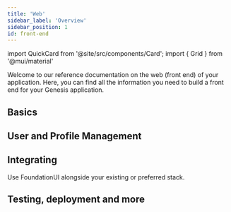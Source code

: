```yaml
---
title: 'Web'
sidebar_label: 'Overview'
sidebar_position: 1
id: front-end
---
```


import QuickCard from '@site/src/components/Card';
import { Grid } from '@mui/material'

Welcome to our reference documentation on the web (front end) of your application. Here, you can find all the information you need to build a front end for your Genesis application.

## Basics
<Grid container>
    <Grid item xs={12} md={6} sx={{padding: '1%'}}>
        <QuickCard heading="Basics" link="../web/basics/prerequisites/" text="We have a useful checklist of technologies you need to know about to become a front-end developer, along with links.">
        </QuickCard>
    </Grid>
    <Grid item xs={12} md={6} sx={{padding: '1%'}}>
        <QuickCard heading="Web Components" link="../web/web-components/overview/" text="Explore and examine in detail all the components you can use and extend to create vivid front ends for great usability.">
        </QuickCard>
    </Grid>
    <Grid item xs={12} md={6} sx={{padding: '1%'}}>
        <QuickCard heading="Design systems" link="../web/design-systems/introduction/" text="Use a design system to specify things like typography, colour and sizing. There is a great Preview page where you can actively change different settings and see the effect on screen - and change them immediately.">
        </QuickCard>
    </Grid>
</Grid>

## User and Profile Management

<Grid container>
    <Grid item xs={12} md={6} sx={{padding: '1%'}}>
        <QuickCard heading="User Management" link="../web/micro-front-ends/foundation-entity-management/#user-management" text="Examine the core components for managing users on the front end.">
        </QuickCard>
    </Grid>
    <Grid item xs={12} md={6} sx={{padding: '1%'}}>
        <QuickCard heading="Profile Management" link="../web/micro-front-ends/foundation-entity-management/#profile-management/" text="Manage profiles on the front end using grids and forms.">
        </QuickCard>
    </Grid>
</Grid>

## Integrating
Use FoundationUI alongside your existing or preferred stack.

<Grid container>
    <Grid item xs={12} md={12} sx={{padding: '1%'}}>
        <QuickCard heading="Integrating" link="../web/integrations/introduction/" text="Find details about how to integrate with Angular, React, Vue and Webpack.">
        </QuickCard>
    </Grid>
</Grid>

## Testing, deployment and more

<Grid container>
    <Grid item xs={12} md={6} sx={{padding: '1%'}}>
        <QuickCard heading="Testing" link="../web/testing/foundation-testing/" text="Find out about testing using UVU and Playwright. Check out or testing API.">
        </QuickCard>
    </Grid>
    <Grid item xs={12} md={6} sx={{padding: '1%'}}>
        <QuickCard heading="Deployment" link="../web/deploying/introduction/" text="Learn about the default web-server set-up, and manual and automated deployment options.">
        </QuickCard>
    </Grid>
    <Grid item xs={12} md={6} sx={{padding: '1%'}}>
        <QuickCard heading="Layout" link="../web/dynamic-layout/foundation-layout/" text="Registering elements, APIs and more">
        </QuickCard>
    </Grid>
</Grid>

